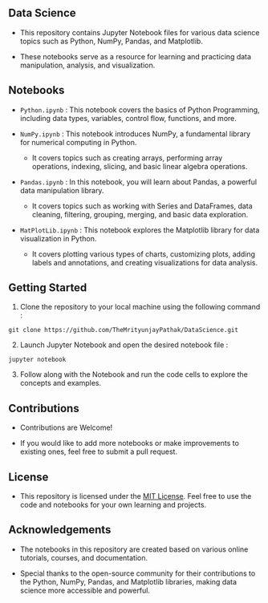 ## Data Science

- This repository contains Jupyter Notebook files for various data science topics such as Python, NumPy, Pandas, and Matplotlib. 

- These notebooks serve as a resource for learning and practicing data manipulation, analysis, and visualization.

## Notebooks

- `Python.ipynb` : This notebook covers the basics of Python Programming, including data types, variables, control flow, functions, and more.

- `NumPy.ipynb` : This notebook introduces NumPy, a fundamental library for numerical computing in Python.

    - It covers topics such as creating arrays, performing array operations, indexing, slicing, and basic linear algebra operations.

- `Pandas.ipynb` : In this notebook, you will learn about Pandas, a powerful data manipulation library.

    - It covers topics such as working with Series and DataFrames, data cleaning, filtering, grouping, merging, and basic data exploration.

- `MatPlotLib.ipynb` : This notebook explores the Matplotlib library for data visualization in Python.

    - It covers plotting various types of charts, customizing plots, adding labels and annotations, and creating visualizations for data analysis.

## Getting Started

1. Clone the repository to your local machine using the following command :
```
git clone https://github.com/TheMrityunjayPathak/DataScience.git
```

2. Launch Jupyter Notebook and open the desired notebook file :
```
jupyter notebook
```

3. Follow along with the Notebook and run the code cells to explore the concepts and examples.

## Contributions

- Contributions are Welcome! 

- If you would like to add more notebooks or make improvements to existing ones, feel free to submit a pull request.

## License

- This repository is licensed under the [MIT License](LICENSE). Feel free to use the code and notebooks for your own learning and projects.

## Acknowledgements

- The notebooks in this repository are created based on various online tutorials, courses, and documentation.

- Special thanks to the open-source community for their contributions to the Python, NumPy, Pandas, and Matplotlib libraries, making data science more accessible and powerful.
